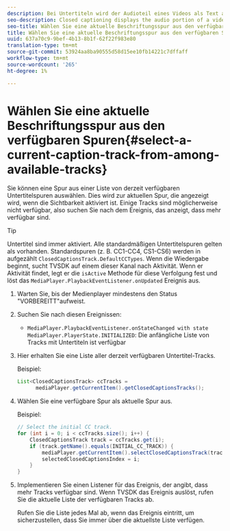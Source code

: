 ```yaml
---
description: Bei Untertiteln wird der Audioteil eines Videos als Text auf dem Bildschirm angezeigt, wenn der Ton nicht hörbar ist oder der Viewer schwer zu hören ist.
seo-description: Closed captioning displays the audio portion of a video as text on the screen when the sound is inaudible or the viewer is hard of hearing.
seo-title: Wählen Sie eine aktuelle Beschriftungsspur aus den verfügbaren Spuren
title: Wählen Sie eine aktuelle Beschriftungsspur aus den verfügbaren Spuren
uuid: 637a70c9-9bef-4b13-8b1f-62f22f983e80
translation-type: tm+mt
source-git-commit: 53924aa8ba90555d58d15ee10fb14221c7dffaff
workflow-type: tm+mt
source-wordcount: '265'
ht-degree: 1%

---
```



# Wählen Sie eine aktuelle Beschriftungsspur aus den verfügbaren Spuren{#select-a-current-caption-track-from-among-available-tracks}

Sie können eine Spur aus einer Liste von derzeit verfügbaren Untertitelspuren auswählen. Dies wird zur aktuellen Spur, die angezeigt wird, wenn die Sichtbarkeit aktiviert ist. Einige Tracks sind möglicherweise nicht verfügbar, also suchen Sie nach dem Ereignis, das anzeigt, dass mehr verfügbar sind.

>[!TIP]
>
>Untertitel sind immer aktiviert. Alle standardmäßigen Untertitelspuren gelten als vorhanden. Standardspuren (z. B. CC1-CC4, CS1-CS6) werden in aufgezählt `ClosedCaptionsTrack.DefaultCCTypes`. Wenn die Wiedergabe beginnt, sucht TVSDK auf einem dieser Kanal nach Aktivität. Wenn er Aktivität findet, legt er die `isActive` Methode für diese Verfolgung fest und löst das `MediaPlayer.PlaybackEventListener.onUpdated` Ereignis aus.

1. Warten Sie, bis der Medienplayer mindestens den Status &quot;VORBEREITT&quot;aufweist.
1. Suchen Sie nach diesen Ereignissen:

   * `MediaPlayer.PlaybackEventListener.onStateChanged with state MediaPlayer.PlayerState.INITIALIZED`: Die anfängliche Liste von Tracks mit Untertiteln ist verfügbar

1. Hier erhalten Sie eine Liste aller derzeit verfügbaren Untertitel-Tracks.

   Beispiel:

   ```java
   List<ClosedCaptionsTrack> ccTracks = 
         mediaPlayer.getCurrentItem().getClosedCaptionsTracks();
   ```

1. Wählen Sie eine verfügbare Spur als aktuelle Spur aus.

   Beispiel:

   ```java
   // Select the initial CC track. 
   for (int i = 0; i < ccTracks.size(); i++) { 
       ClosedCaptionsTrack track = ccTracks.get(i); 
       if (track.getName().equals(INITIAL_CC_TRACK)) { 
           mediaPlayer.getCurrentItem().selectClosedCaptionsTrack(track); 
           selectedClosedCaptionsIndex = i; 
       } 
   }
   ```

1. Implementieren Sie einen Listener für das Ereignis, der angibt, dass mehr Tracks verfügbar sind. Wenn TVSDK das Ereignis auslöst, rufen Sie die aktuelle Liste der verfügbaren Tracks ab.

   Rufen Sie die Liste jedes Mal ab, wenn das Ereignis eintritt, um sicherzustellen, dass Sie immer über die aktuellste Liste verfügen.
